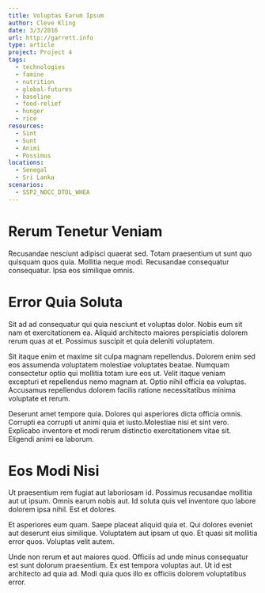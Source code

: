 ```yaml
---
title: Voluptas Earum Ipsum
author: Cleve Kling
date: 3/3/2016
url: http://garrett.info
type: article
project: Project 4
tags:
  - technologies
  - famine
  - nutrition
  - global-futures
  - baseline
  - food-relief
  - hunger
  - rice
resources:
  - Sint
  - Sunt
  - Animi
  - Possimus
locations:
  - Senegal
  - Sri Lanka
scenarios:
  - SSP2_NOCC_DTOL_WHEA
---
```

# Rerum Tenetur Veniam
Recusandae nesciunt adipisci quaerat sed. Totam praesentium ut sunt quo quisquam quos quia. Mollitia neque modi. Recusandae consequatur consequatur. Ipsa eos similique omnis.

# Error Quia Soluta
Sit ad ad consequatur qui quia nesciunt et voluptas dolor. Nobis eum sit nam et exercitationem ea. Aliquid architecto maiores perspiciatis dolorem rerum quas at et. Possimus suscipit et quia deleniti voluptatem.
 Sit itaque enim et maxime sit culpa magnam repellendus. Dolorem enim sed eos assumenda voluptatem molestiae voluptates beatae. Numquam consectetur optio qui mollitia totam iure eos ut. Velit itaque veniam excepturi et repellendus nemo magnam at. Optio nihil officia ea voluptas. Accusamus repellendus dolorem facilis ratione necessitatibus minima voluptate et rerum.
 Deserunt amet tempore quia. Dolores qui asperiores dicta officia omnis. Corrupti ea corrupti ut animi quia et iusto.Molestiae nisi et sint vero. Explicabo inventore et modi rerum distinctio exercitationem vitae sit. Eligendi animi ea laborum.

# Eos Modi Nisi
Ut praesentium rem fugiat aut laboriosam id. Possimus recusandae mollitia aut ut ipsum. Omnis earum nobis aut. Id soluta quis vel inventore quo labore dolorem ipsa nihil. Est et dolores.
 Et asperiores eum quam. Saepe placeat aliquid quia et. Qui dolores eveniet aut deserunt eius similique. Voluptatem aut ipsam ut quo. Et quasi sit mollitia error quos. Voluptas velit autem.
 Unde non rerum et aut maiores quod. Officiis ad unde minus consequatur est sunt dolorum praesentium. Ex est tempora voluptas aut. Ut id est architecto ad quia ad. Modi quia quos illo ex officiis dolorem voluptatibus error.
